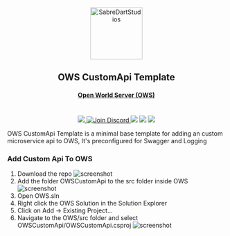 <p align="center">
    <br>
    <img src="https://github.com/CodewareGames/OWS/blob/main/img/Logo512pxWhite.png?raw=true" alt="SabreDartStudios" width="120">
    <h2 align="center">OWS CustomApi Template</h2>
    <h4 align="center"><a href="https://github.com/Dartanlla/OWS">Open World Server (OWS)</a></h4>
</p>
<h1></h1>
<p align="center">
    <a href="https://github.com/Dartanlla/OWS/blob/master/LICENSE">
        <img src="https://img.shields.io/github/license/Dartanlla/ows.svg?style=flat-square">
    </a>
    <a href="https://discord.gg/qZ76Cmxcgp">
        <img src="https://img.shields.io/badge/Discord-%237289DA.svg?style=flat-square&logo=discord&logoColor=white" alt="Join Discord">
    </a>
    <img src="https://img.shields.io/badge/unrealengine-%23313131.svg?style=flat-square&logo=unrealengine&logoColor=white">
    <img src="https://img.shields.io/badge/docker-%230db7ed.svg?style=flat-square&logo=docker&logoColor=white">
    <img src="https://img.shields.io/badge/.NET-5C2D91?style=flat-square&logo=.net&logoColor=white">
</p>

OWS CustomApi Template is a minimal base template for adding an custom microservice api to OWS, It's preconfigured for Swagger and Logging

### Add Custom Api To OWS

1. Download the repo
![screenshot](https://i.imgur.com/yZnPGOM.gif)
2. Add the folder OWSCustomApi to the src folder inside OWS
![screenshot](https://i.imgur.com/rvEfvev.gif)
3. Open OWS.sln
4. Right click the OWS Solution in the Solution Explorer
5. Click on Add -> Existing Project...
6. Navigate to the OWS/src folder and select OWSCustomApi/OWSCustomApi.csproj
![screenshot](https://i.imgur.com/N13ahWf.gif)


